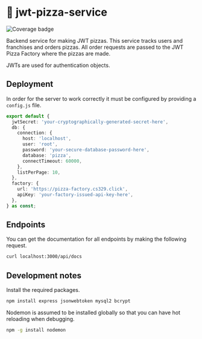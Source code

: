 # 🍕 jwt-pizza-service

![Coverage badge](https://badge.cs329.click/badge/accountId/jwtpizzaservicecoverage)

Backend service for making JWT pizzas. This service tracks users and franchises and orders pizzas. All order requests are passed to the JWT Pizza Factory where the pizzas are made.

JWTs are used for authentication objects.

## Deployment

In order for the server to work correctly it must be configured by providing a `config.js` file.

```ts
export default {
  jwtSecret: 'your-cryptographically-generated-secret-here',
  db: {
    connection: {
      host: 'localhost',
      user: 'root',
      password: 'your-secure-database-password-here',
      database: 'pizza',
      connectTimeout: 60000,
    },
    listPerPage: 10,
  },
  factory: {
    url: 'https://pizza-factory.cs329.click',
    apiKey: 'your-factory-issued-api-key-here',
  },
} as const;
```

## Endpoints

You can get the documentation for all endpoints by making the following request.

```sh
curl localhost:3000/api/docs
```

## Development notes

Install the required packages.

```sh
npm install express jsonwebtoken mysql2 bcrypt
```

Nodemon is assumed to be installed globally so that you can have hot reloading when debugging.

```sh
npm -g install nodemon
```
